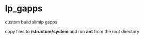 # lp_gapps
custom build slimlp gapps 

copy files to <b>/structure/system</b> and run <b>ant</b> from the root directory
